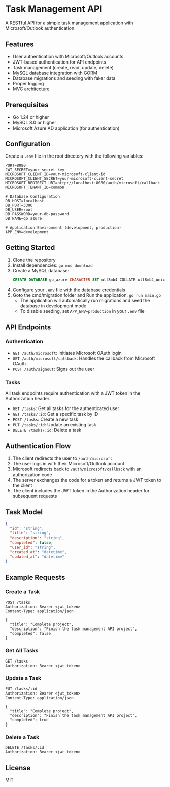 # Task Management API

A RESTful API for a simple task management application with Microsoft/Outlook authentication.

## Features

- User authentication with Microsoft/Outlook accounts
- JWT-based authentication for API endpoints
- Task management (create, read, update, delete)
- MySQL database integration with GORM
- Database migrations and seeding with faker data
- Proper logging
- MVC architecture

## Prerequisites

- Go 1.24 or higher
- MySQL 8.0 or higher
- Microsoft Azure AD application (for authentication)

## Configuration

Create a `.env` file in the root directory with the following variables:

```
PORT=8080
JWT_SECRET=your-secret-key
MICROSOFT_CLIENT_ID=your-microsoft-client-id
MICROSOFT_CLIENT_SECRET=your-microsoft-client-secret
MICROSOFT_REDIRECT_URI=http://localhost:8080/auth/microsoft/callback
MICROSOFT_TENANT_ID=common

# Database Configuration
DB_HOST=localhost
DB_PORT=3306
DB_USER=root
DB_PASSWORD=your-db-password
DB_NAME=go_azure

# Application Environment (development, production)
APP_ENV=development
```

## Getting Started

1. Clone the repository
2. Install dependencies: `go mod download`
3. Create a MySQL database:
   ```sql
   CREATE DATABASE go_azure CHARACTER SET utf8mb4 COLLATE utf8mb4_unicode_ci;
   ```
4. Configure your `.env` file with the database credentials
5. Goto the cmd/migration folder and Run the application: `go run main.go`
   - The application will automatically run migrations and seed the database in development mode
   - To disable seeding, set `APP_ENV=production` in your `.env` file

## API Endpoints

### Authentication

- `GET /auth/microsoft`: Initiates Microsoft OAuth login
- `GET /auth/microsoft/callback`: Handles the callback from Microsoft OAuth
- `POST /auth/signout`: Signs out the user

### Tasks

All task endpoints require authentication with a JWT token in the Authorization header.

- `GET /tasks`: Get all tasks for the authenticated user
- `GET /tasks/:id`: Get a specific task by ID
- `POST /tasks`: Create a new task
- `PUT /tasks/:id`: Update an existing task
- `DELETE /tasks/:id`: Delete a task

## Authentication Flow

1. The client redirects the user to `/auth/microsoft`
2. The user logs in with their Microsoft/Outlook account
3. Microsoft redirects back to `/auth/microsoft/callback` with an authorization code
4. The server exchanges the code for a token and returns a JWT token to the client
5. The client includes the JWT token in the Authorization header for subsequent requests

## Task Model

```json
{
  "id": "string",
  "title": "string",
  "description": "string",
  "completed": false,
  "user_id": "string",
  "created_at": "datetime",
  "updated_at": "datetime"
}
```

## Example Requests

### Create a Task

```
POST /tasks
Authorization: Bearer <jwt_token>
Content-Type: application/json

{
  "title": "Complete project",
  "description": "Finish the task management API project",
  "completed": false
}
```

### Get All Tasks

```
GET /tasks
Authorization: Bearer <jwt_token>
```

### Update a Task

```
PUT /tasks/:id
Authorization: Bearer <jwt_token>
Content-Type: application/json

{
  "title": "Complete project",
  "description": "Finish the task management API project",
  "completed": true
}
```

### Delete a Task

```
DELETE /tasks/:id
Authorization: Bearer <jwt_token>
```

## License

MIT
